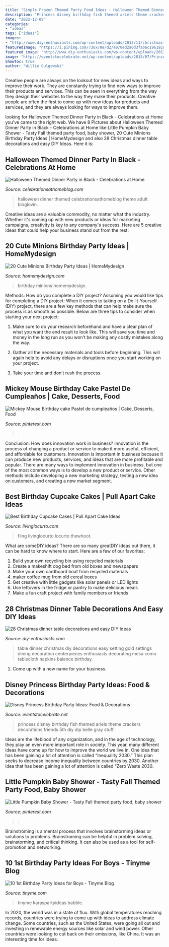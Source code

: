 ```yaml
---
title: "Simple Frozen Themed Party Food Ideas - Halloween Themed Dinner Party In Black"
description: "Princess disney birthday fish themed ariels theme crackers decorations friends 5th diy dip belle gray stuff"
date: "2022-12-09"
categories:
- "ideas"
tags: ["ideas"]
images:
- "http://www.diy-enthusiasts.com/wp-content/uploads/2013/11/christmas-dinner-table-setting-minimalistic-gold-red-e1415992811803.jpg"
featuredImage: "https://i.pinimg.com/736x/0e/d2/a0/0ed2a0d3fab6c196192d7a157d7ab2e7.jpg"
featured_image: "http://www.diy-enthusiasts.com/wp-content/uploads/2013/11/christmas-dinner-table-setting-minimalistic-gold-red-e1415992811803.jpg"
image: "https://eventstocelebrate.net/wp-content/uploads/2015/07/Princess-Party-Food-Ariels-Fish-Friends.jpg"
ShowToc: true
author: "Willie Gulgowski"
---
```



Creative people are always on the lookout for new ideas and ways to improve their work. They are constantly trying to find new ways to improve their products and services. This can be seen in everything from the way they design their websites to the way they make their products. Creative people are often the first to come up with new ideas for products and services, and they are always looking for ways to improve them.

	

		
looking for Halloween Themed Dinner Party in Black - Celebrations at Home you've came to the right web. We have 8 Pictures about Halloween Themed Dinner Party in Black - Celebrations at Home like Little Pumpkin Baby Shower - Tasty Fall themed party food, baby shower, 20 Cute Minions Birthday Party Ideas | HomeMydesign and also 28 Christmas dinner table decorations and easy DIY Ideas. Here it is:
		
    
## Halloween Themed Dinner Party In Black - Celebrations At Home

<img loading=lazy src="http://celebrationsathomeblog.com/wp-content/uploads/2017/09/halloween-dinner-party.jpg" onerror="this.onerror=null;this.src='https://tse3.mm.bing.net/th?id=OIP.3uYt2VeItEFYMznRzHHVggHaLH&amp;pid=15.1';" alt="Halloween Themed Dinner Party in Black - Celebrations at Home">

_Source: celebrationsathomeblog.com_

>halloween dinner themed celebrationsathomeblog theme adult bloglovin. 

	

Creative ideas are a valuable commodity, no matter what the industry. Whether it's coming up with new products or ideas for marketing campaigns, creativity is key to any company's success. Here are 5 creative ideas that could help your business stand out from the rest: 

    
## 20 Cute Minions Birthday Party Ideas | HomeMydesign

<img loading=lazy src="http://homemydesign.com/wp-content/uploads/2015/07/minions-birthday-party-ideas.jpg" onerror="this.onerror=null;this.src='https://tse1.mm.bing.net/th?id=OIP.ERt3jlaKoRYweDLiXitSEgHaKD&amp;pid=15.1';" alt="20 Cute Minions Birthday Party Ideas | HomeMydesign">

_Source: homemydesign.com_

>birthday minions homemydesign. 

	

Methods: How do you complete a DIY project?
Assuming you would like tips for completing a DIY project: 
When it comes to taking on a Do-It-Yourself (DIY) project, there are a few key methods that can help make sure the process is as smooth as possible. Below are three tips to consider when starting your next project:

1. Make sure to do your research beforehand and have a clear plan of what you want the end result to look like. This will save you time and money in the long run as you won’t be making any costly mistakes along the way.

2. Gather all the necessary materials and tools before beginning. This will again help to avoid any delays or disruptions once you start working on your project.

3. Take your time and don’t rush the process.

    
## Mickey Mouse Birthday Cake Pastel De Cumpleaños | Cake, Desserts, Food

<img loading=lazy src="https://i.pinimg.com/736x/0e/d2/a0/0ed2a0d3fab6c196192d7a157d7ab2e7.jpg" onerror="this.onerror=null;this.src='https://tse1.mm.bing.net/th?id=OIP.xVfYRJoxwxkm50EI6Fu0TgHaJ3&amp;pid=15.1';" alt="Mickey Mouse Birthday cake Pastel de cumpleaños | Cake, Desserts, Food">

_Source: pinterest.com_

>. 

	

Conclusion: How does innovation work in business?
Innovation is the process of changing a product or service to make it more useful, efficient, and affordable for customers. Innovation is important in business because it can produce new products, services, and ideas that are more profitable and popular. There are many ways to implement innovation in business, but one of the most common ways is to develop a new product or service. Other methods include developing a new marketing strategy, testing a new idea on customers, and creating a new market segment.

    
## Best Birthday Cupcake Cakes | Pull Apart Cake Ideas

<img loading=lazy src="https://www.livinglocurto.com/wp-content/uploads/2015/06/Pinterst-Ambassador-Dallas-Party-Edible-Flower-Cupcakes-Bouquet.jpg" onerror="this.onerror=null;this.src='https://tse3.mm.bing.net/th?id=OIP.CIEVJ3X7Ohxuh6UkGc510AHaLH&amp;pid=15.1';" alt="Best Birthday Cupcake Cakes | Pull Apart Cake Ideas">

_Source: livinglocurto.com_

>fling livinglocurto locurto thewhoot. 

	

What are someDIY ideas?
There are so many greatDIY ideas out there, it can be hard to know where to start. Here are a few of our favorites: 
1. Build your own recycling bin using recycled materials 
2. Create a makeshift dog bed from old boxes and newspapers 
3. Make your own cardboard boat from recycled materials 
4. maker coffee mug from old cereal boxes 
5. Get creative with little gadgets like solar panels or LED lights 
6. Use leftovers in the fridge or pantry to make delicious meals 
7. Make a fun craft project with family members or friends 

    
## 28 Christmas Dinner Table Decorations And Easy DIY Ideas

<img loading=lazy src="http://www.diy-enthusiasts.com/wp-content/uploads/2013/11/christmas-dinner-table-setting-minimalistic-gold-red-e1415992811803.jpg" onerror="this.onerror=null;this.src='https://tse2.mm.bing.net/th?id=OIP.5o1Ma-rgJWKDjJl3R9WTNAHaKj&amp;pid=15.1';" alt="28 Christmas dinner table decorations and easy DIY Ideas">

_Source: diy-enthusiasts.com_

>table dinner christmas diy decorations easy setting gold settings dining decoration centerpieces enthusiasts decorating mesa como tablecloth napkins balance birthday. 

	

1. Come up with a new name for your business.

    
## Disney Princess Birthday Party Ideas: Food &amp; Decorations

<img loading=lazy src="https://eventstocelebrate.net/wp-content/uploads/2015/07/Princess-Party-Food-Ariels-Fish-Friends.jpg" onerror="this.onerror=null;this.src='https://tse3.mm.bing.net/th?id=OIP.Jady5aOHwvvVxbCoAY4NTwHaLG&amp;pid=15.1';" alt="Disney Princess Birthday Party Ideas: Food &amp; Decorations">

_Source: eventstocelebrate.net_

>princess disney birthday fish themed ariels theme crackers decorations friends 5th diy dip belle gray stuff. 

	

Ideas are the lifeblood of any organization, and in the age of technology, they play an even more important role in society. This year, many different ideas have come up for how to improve the world we live in. One idea that has been gaining a lot of attention is called “Inequality 2030.” This plan seeks to decrease income inequality between countries by 2030. Another idea that has been gaining a lot of attention is called “Zero Waste 2030.

    
## Little Pumpkin Baby Shower - Tasty Fall Themed Party Food, Baby Shower

<img loading=lazy src="https://i.pinimg.com/736x/6c/a3/ec/6ca3ece0b35713ae6aca8b8ea634a5f1.jpg" onerror="this.onerror=null;this.src='https://tse3.mm.bing.net/th?id=OIP.KWHFYviMk_ZaTKQNZ88-OgHaPZ&amp;pid=15.1';" alt="Little Pumpkin Baby Shower - Tasty Fall themed party food, baby shower">

_Source: pinterest.com_

>. 

	

Brainstroming is a mental process that involves brainstorming ideas or solutions to problems. Brainstroming can be helpful in problem solving, brainstorming, and critical thinking. It can also be used as a tool for self-promotion and networking.

    
## 10 1st Birthday Party Ideas For Boys - Tinyme Blog

<img loading=lazy src="https://www.tinyme.com/blog/wp-content/uploads/10-1st-birthday-party-ideas-for-boys/10-1st-Birthday-Party-Ideas-for-Boys-9.jpg" onerror="this.onerror=null;this.src='https://tse1.mm.bing.net/th?id=OIP.u_a_8h5DWQmtcYzZcz4LrgHaLH&amp;pid=15.1';" alt="10 1st Birthday Party Ideas for Boys - Tinyme Blog">

_Source: tinyme.com_

>tinyme karaspartyideas babble. 

	

In 2020, the world was in a state of flux. With global temperatures reaching records, countries were trying to come up with ideas to address climate change. Some countries, such as the United States, were going all out and investing in renewable energy sources like solar and wind power. Other countries were looking to cut back on their emissions, like China. It was an interesting time for ideas.

